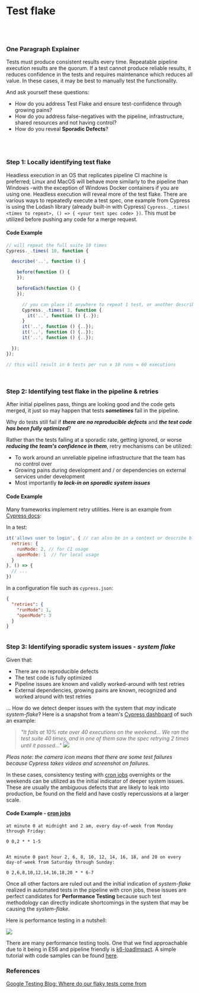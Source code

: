 # Test flake

<br/><br/>

### One Paragraph Explainer

Tests must produce consistent results every time. Repeatable pipeline execution results are the quorum.
If a test cannot produce reliable results, it reduces confidence in the tests and requires maintenance which reduces all value. In these cases, it may be best to manually test the functionality.

And ask yourself these questions:

* How do you address Test Flake and ensure test-confidence through growing pains?
* How do you address false-negatives with the pipeline, infrastructure, shared resources and not having control?
* How do you reveal **Sporadic Defects**?

<br/><br/>


### Step 1: Locally identifying test flake

Headless execution in an OS that replicates pipeline CI machine is preferred; Linux and MacOS will behave more similarly to the pipeline than Windows -with the exception of Windows Docker containers if you are using one. Headless execution will reveal more of the test flake. There are various ways to repeatedly execute a test spec, one example from Cypress is using the Lodash library (already built-in with Cypress) `Cypress._.times( <times to repeat>, () => { <your test spec code> })`. This must be utilized before pushing any code for a merge request.

#### Code Example

```JavaScript
// will repeat the full suite 10 times
Cypress._.times( 10, function {

  describe('..', function () {

    before(function () {
    });

    beforeEach(function () {
    });

      // you can place it anywhere to repeat 1 test, or another describe / context block
      Cypress._.times( 3, function {
        it('..', function () {..});
      }
      it('..', function () {..});
      it('..', function () {..});
      it('..', function () {..});

  });
});

// this will result in 6 tests per run x 10 runs = 60 executions

```
<br/>

### Step 2: Identifying test flake in the pipeline & retries

After initial pipelines pass, things are looking good and the code gets merged, it just so may happen that tests ***sometimes*** fail in the pipeline.

Why do tests still fail if ***there are no reproducible defects*** and ***the test code has been fully optimized***?

Rather than the tests failing at a sporadic rate, getting ignored, or worse ***reducing the team's confidence in them***, retry mechanisms can be utilized:
* To work around an unreliable pipeline infrastructure that the team has no control over
* Growing pains during development and / or dependencies on external services under development
* Most importantly ***to lock-in on sporadic system issues***


#### Code Example

Many frameworks implement retry utilities. Here is an example from [Cypress docs](https://docs.cypress.io/guides/references/migration-guide.html#Tests-retries):

In a test:
```javascript
it('allows user to login', { // can also be in a context or describe block
  retries: {
    runMode: 2, // for CI usage
    openMode: 1  // for local usage
  }
}, () => {
  // ...
})
```

In a configuration file such as `cypress.json`:
```json
{
  "retries": {
    "runMode": 1,
    "openMode": 3
  }
}



```
### Step 3: Identifying sporadic system issues - *system flake*

Given that:

* There are no reproducible defects
* The test code is fully optimized
* Pipeline issues are known and validly worked-around with test retries
* External dependencies, growing pains are known, recognized and worked around with test retries

... How do we detect deeper issues with the system that *may* indicate *system-flake*? Here is a snapshot from a team's [Cypress dashboard](https://www.cypress.io/dashboard/) of such an example:

 >*"It fails at 10% rate over 40 executions on the weekend... We ran the test suite 40 times, and in one of them saw the spec retrying 2 times until it passed..."*
![](../../assets/images/test-retry-pipeline.PNG)

*Pleas note: the camera icon means that there are some test failures because Cypress takes videos and screenshot on failures.*


In these cases, consistency testing with [cron jobs](https://crontab.guru/#0_1-23_*_*_6-7) overnights or the weekends can be utilized as the initial indicator of deeper system issues. These are usually the ambiguous defects that are likely to leak into production, be found on the field and have costly repercussions at a larger scale.


#### Code Example - [cron jobs](https://crontab.guru/#0_1-23_*_*_6-7)

```cron syntax
at minute 0 at midnight and 2 am, every day-of-week from Monday through Friday:

0 0,2 * * 1-5


At minute 0 past hour 2, 6, 8, 10, 12, 14, 16, 18, and 20 on every day-of-week from Saturday through Sunday:

0 2,6,8,10,12,14,16,18,20 * * 6-7
```

Once all other factors are ruled out and the initial indication of *system-flake* realized in automated tests in the pipeline with cron jobs, these issues are perfect candidates for **Performance Testing** because such test methodology can directly indicate shortcomings in the system that may be causing the *system-flake*.

Here is performance testing in a nutshell:

![](../../assets/images/performanceTesting.jpg)


There are many performance testing tools. One that we find approachable due to it being in ES6 and pipeline friendly is [k6-loadImpact](https://docs.k6.io/docs). A simple tutorial with code samples can be found [here](https://github.com/muratkeremozcan/k6-loadImpact).

### References
[Google Testing Blog: Where do our flaky tests come from](https://testing.googleblog.com/2017/04/where-do-our-flaky-tests-come-from.html)
